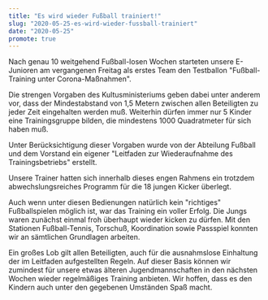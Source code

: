 ```yaml
---
title: "Es wird wieder Fußball trainiert!"
slug: "2020-05-25-es-wird-wieder-fussball-trainiert"
date: "2020-05-25"
promote: true
---
```

Nach genau 10 weitgehend Fußball-losen Wochen starteten unsere E-Junioren am vergangenen Freitag als erstes Team den Testballon "Fußball-Training unter Corona-Maßnahmen".


Die strengen Vorgaben des Kultusministeriums geben dabei unter anderem vor, dass der Mindestabstand von 1,5 Metern zwischen allen Beteiligten zu jeder Zeit eingehalten werden muß. Weiterhin dürfen immer nur 5 Kinder eine Trainingsgruppe bilden, die mindestens 1000 Quadratmeter für sich haben muß.


Unter Berücksichtigung dieser Vorgaben wurde von der Abteilung Fußball und dem Vorstand ein eigener "Leitfaden zur Wiederaufnahme des Trainingsbetriebs" erstellt.


Unsere Trainer hatten sich innerhalb dieses engen Rahmens ein trotzdem abwechslungsreiches Programm für die 18 jungen Kicker überlegt.


Auch wenn unter diesen Bedienungen natürlich kein "richtiges" Fußballspielen möglich ist, war das Training ein voller Erfolg. Die Jungs waren zunächst einmal froh überhaupt wieder kicken zu dürfen. Mit den Stationen Fußball-Tennis, Torschuß, Koordination sowie Passspiel konnten wir an sämtlichen Grundlagen arbeiten.


Ein großes Lob gilt allen Beteiligten, auch für die ausnahmslose Einhaltung der im Leitfaden aufgestellten Regeln. Auf dieser Basis können wir zumindest für unsere etwas älteren Jugendmannschaften in den nächsten Wochen wieder regelmäßiges Training anbieten. Wir hoffen, dass es den Kindern auch unter den gegebenen Umständen Spaß macht.
